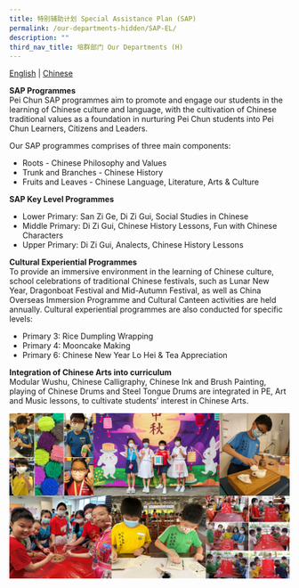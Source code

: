 ```yaml
---
title: 特别辅助计划 Special Assistance Plan (SAP)
permalink: /our-departments-hidden/SAP-EL/
description: ""
third_nav_title: 培群部门 Our Departments (H)
---
```



[English](/our-programme-hidden/SAP-EL/) | [Chinese](/our-programmes/SAP-CL/)

**SAP Programmes**<br>
Pei Chun SAP programmes aim to promote and engage our students in the learning of Chinese culture and language, with the cultivation of Chinese traditional values as a foundation in nurturing Pei Chun students into Pei Chun Learners, Citizens and Leaders. 

Our SAP programmes comprises of three main components:
* Roots - Chinese Philosophy and Values
* Trunk and Branches - Chinese History
* Fruits and Leaves - Chinese Language, Literature, Arts & Culture

**SAP Key Level Programmes** <br>
* Lower Primary: San Zi Ge, Di Zi Gui, Social Studies in Chinese
* Middle Primary: Di Zi Gui, Chinese History Lessons, Fun with Chinese Characters
* Upper Primary: Di Zi Gui, Analects, Chinese History Lessons

**Cultural Experiential Programmes**<br>
To provide an immersive environment in the learning of Chinese culture, school celebrations of traditional Chinese festivals, such as Lunar New Year, Dragonboat Festival and Mid-Autumn Festival, as well as China Overseas Immersion Programme and Cultural Canteen activities are held annually. Cultural experiential programmes are also conducted for specific levels:<br>
* Primary 3: Rice Dumpling Wrapping<br>
* Primary 4: Mooncake Making<br>
* Primary 6: Chinese New Year Lo Hei & Tea Appreciation<br>

**Integration of Chinese Arts into curriculum**<br>
Modular Wushu, Chinese Calligraphy, Chinese Ink and Brush Painting, playing of Chinese Drums and Steel Tongue Drums are integrated in PE, Art and Music lessons, to cultivate students’ interest in Chinese Arts. 

![SAP1](/images/Our%20Programmes/SAP1.jpg)